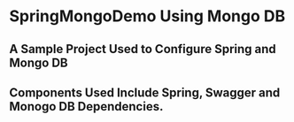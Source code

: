 # SpringMongoDemo Using Mongo DB

## A Sample Project Used to Configure Spring and Mongo DB

## Components Used Include Spring, Swagger and Monogo DB Dependencies. 
